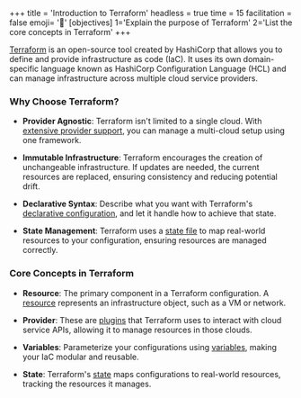 +++
title = 'Introduction to Terraform'
headless = true
time = 15
facilitation = false
emoji= '🧩'
[objectives]
    1='Explain the purpose of Terraform'
    2='List the core concepts in Terraform'
+++

[Terraform](https://developer.hashicorp.com/terraform) is an open-source tool created by HashiCorp that allows you to define and provide infrastructure as code (IaC). It uses its own domain-specific language known as HashiCorp Configuration Language (HCL) and can manage infrastructure across multiple cloud service providers.

### Why Choose Terraform?

- **Provider Agnostic**: Terraform isn't limited to a single cloud. With [extensive provider support](https://developer.hashicorp.com/terraform/language/providers), you can manage a multi-cloud setup using one framework.

- **Immutable Infrastructure**: Terraform encourages the creation of unchangeable infrastructure. If updates are needed, the current resources are replaced, ensuring consistency and reducing potential drift.

- **Declarative Syntax**: Describe what you want with Terraform's [declarative configuration](https://developer.hashicorp.com/terraform/language), and let it handle how to achieve that state.

- **State Management**: Terraform uses a [state file](https://developer.hashicorp.com/terraform/language/state) to map real-world resources to your configuration, ensuring resources are managed correctly.

### Core Concepts in Terraform

- **Resource**: The primary component in a Terraform configuration. A [resource](https://developer.hashicorp.com/terraform/language/resources) represents an infrastructure object, such as a VM or network.

- **Provider**: These are [plugins](https://developer.hashicorp.com/terraform/language/providers) that Terraform uses to interact with cloud service APIs, allowing it to manage resources in those clouds.

- **Variables**: Parameterize your configurations using [variables](https://developer.hashicorp.com/terraform/language/values/variables), making your IaC modular and reusable.

- **State**: Terraform's [state](https://developer.hashicorp.com/terraform/language/state) maps configurations to real-world resources, tracking the resources it manages.

